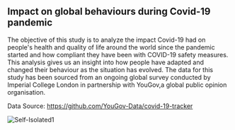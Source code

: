 ## Impact on global behaviours during Covid-19 pandemic

The objective of this study is to analyze the impact Covid-19 had on people's health and quality of life around the world since the pandemic started and how compliant they have been with COVID-19 safety measures. This analysis gives us an insight into how people have adapted and changed their behaviour as the situation has evolved.
The data for this study has been sourced from an ongoing global survey conducted by Imperial College London in partnership with YouGov,a global public opinion organisation.

Data Source: https://github.com/YouGov-Data/covid-19-tracker


![Self-Isolated1](<img width="941" alt="Self_iso1" src="https://user-images.githubusercontent.com/74162219/98631836-44fd2880-22ec-11eb-8ce8-ff046936f103.png">)
